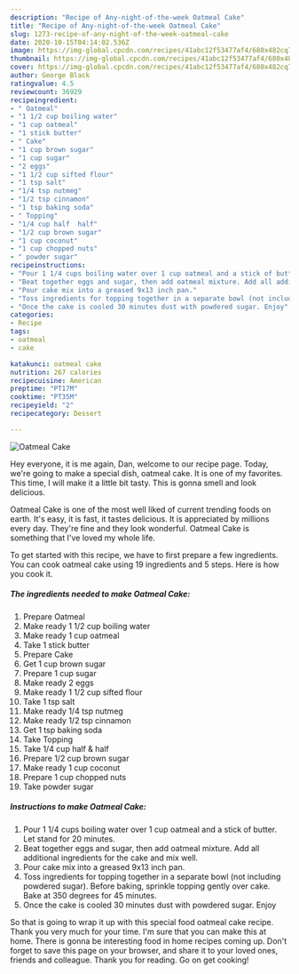 ```yaml
---
description: "Recipe of Any-night-of-the-week Oatmeal Cake"
title: "Recipe of Any-night-of-the-week Oatmeal Cake"
slug: 1273-recipe-of-any-night-of-the-week-oatmeal-cake
date: 2020-10-15T04:14:02.536Z
image: https://img-global.cpcdn.com/recipes/41abc12f53477af4/680x482cq70/oatmeal-cake-recipe-main-photo.jpg
thumbnail: https://img-global.cpcdn.com/recipes/41abc12f53477af4/680x482cq70/oatmeal-cake-recipe-main-photo.jpg
cover: https://img-global.cpcdn.com/recipes/41abc12f53477af4/680x482cq70/oatmeal-cake-recipe-main-photo.jpg
author: George Black
ratingvalue: 4.5
reviewcount: 36929
recipeingredient:
- " Oatmeal"
- "1 1/2 cup boiling water"
- "1 cup oatmeal"
- "1 stick butter"
- " Cake"
- "1 cup brown sugar"
- "1 cup sugar"
- "2 eggs"
- "1 1/2 cup sifted flour"
- "1 tsp salt"
- "1/4 tsp nutmeg"
- "1/2 tsp cinnamon"
- "1 tsp baking soda"
- " Topping"
- "1/4 cup half  half"
- "1/2 cup brown sugar"
- "1 cup coconut"
- "1 cup chopped nuts"
- " powder sugar"
recipeinstructions:
- "Pour 1 1/4 cups boiling water over 1 cup oatmeal and a stick of butter. Let stand for 20 minutes."
- "Beat together eggs and sugar, then add oatmeal mixture. Add all additional ingredients for the cake and mix well."
- "Pour cake mix into a greased 9x13 inch pan."
- "Toss ingredients for topping together in a separate bowl (not including powdered sugar). Before baking, sprinkle topping gently over cake. Bake at 350 degrees for 45 minutes."
- "Once the cake is cooled 30 minutes dust with powdered sugar. Enjoy"
categories:
- Recipe
tags:
- oatmeal
- cake

katakunci: oatmeal cake 
nutrition: 267 calories
recipecuisine: American
preptime: "PT17M"
cooktime: "PT35M"
recipeyield: "2"
recipecategory: Dessert

---
```



![Oatmeal Cake](https://img-global.cpcdn.com/recipes/41abc12f53477af4/680x482cq70/oatmeal-cake-recipe-main-photo.jpg)

Hey everyone, it is me again, Dan, welcome to our recipe page. Today, we're going to make a special dish, oatmeal cake. It is one of my favorites. This time, I will make it a little bit tasty. This is gonna smell and look delicious.



Oatmeal Cake is one of the most well liked of current trending foods on earth. It's easy, it is fast, it tastes delicious. It is appreciated by millions every day. They're fine and they look wonderful. Oatmeal Cake is something that I've loved my whole life.


To get started with this recipe, we have to first prepare a few ingredients. You can cook oatmeal cake using 19 ingredients and 5 steps. Here is how you cook it.

<!--inarticleads1-->

##### The ingredients needed to make Oatmeal Cake:

1. Prepare  Oatmeal
1. Make ready 1 1/2 cup boiling water
1. Make ready 1 cup oatmeal
1. Take 1 stick butter
1. Prepare  Cake
1. Get 1 cup brown sugar
1. Prepare 1 cup sugar
1. Make ready 2 eggs
1. Make ready 1 1/2 cup sifted flour
1. Take 1 tsp salt
1. Make ready 1/4 tsp nutmeg
1. Make ready 1/2 tsp cinnamon
1. Get 1 tsp baking soda
1. Take  Topping
1. Take 1/4 cup half &amp; half
1. Prepare 1/2 cup brown sugar
1. Make ready 1 cup coconut
1. Prepare 1 cup chopped nuts
1. Take  powder sugar




<!--inarticleads2-->

##### Instructions to make Oatmeal Cake:

1. Pour 1 1/4 cups boiling water over 1 cup oatmeal and a stick of butter. Let stand for 20 minutes.
1. Beat together eggs and sugar, then add oatmeal mixture. Add all additional ingredients for the cake and mix well.
1. Pour cake mix into a greased 9x13 inch pan.
1. Toss ingredients for topping together in a separate bowl (not including powdered sugar). Before baking, sprinkle topping gently over cake. Bake at 350 degrees for 45 minutes.
1. Once the cake is cooled 30 minutes dust with powdered sugar. Enjoy




So that is going to wrap it up with this special food oatmeal cake recipe. Thank you very much for your time. I'm sure that you can make this at home. There is gonna be interesting food in home recipes coming up. Don't forget to save this page on your browser, and share it to your loved ones, friends and colleague. Thank you for reading. Go on get cooking!
